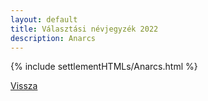 ```yaml
---
layout: default
title: Választási névjegyzék 2022
description: Anarcs
---
```


{% include settlementHTMLs/Anarcs.html %}

[Vissza](./)